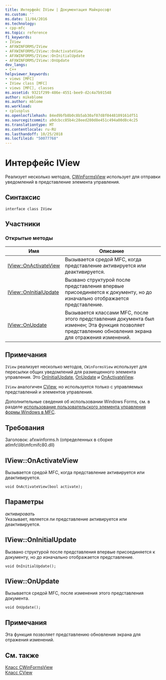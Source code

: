 ```yaml
---
title: Интерфейс IView | Документация Майкрософт
ms.custom: ''
ms.date: 11/04/2016
ms.technology:
- cpp-mfc
ms.topic: reference
f1_keywords:
- IView
- AFXWINFORMS/IView
- AFXWINFORMS/IView::OnActivateView
- AFXWINFORMS/IView::OnInitialUpdate
- AFXWINFORMS/IView::OnUpdate
dev_langs:
- C++
helpviewer_keywords:
- views [MFC]
- IView class [MFC]
- views [MFC], classes
ms.assetid: 9321f299-486e-4551-bee9-d2c4a7b91548
author: mikeblome
ms.author: mblome
ms.workload:
- cplusplus
ms.openlocfilehash: 84ed9bfb8b0c8b5ab30af07d8f0448109161df51
ms.sourcegitcommit: a9dcbcc85b4c28eed280d8e451c494a00d8c4c25
ms.translationtype: MT
ms.contentlocale: ru-RU
ms.lasthandoff: 10/25/2018
ms.locfileid: "50077768"
---
```

# <a name="iview-interface"></a>Интерфейс IView

Реализует несколько методов, [CWinFormsView](../../mfc/reference/cwinformsview-class.md) использует для отправки уведомлений в представление элемента управления.

## <a name="syntax"></a>Синтаксис

```
interface class IView
```

## <a name="members"></a>Участники

### <a name="public-methods"></a>Открытые методы

|Имя|Описание|
|----------|-----------------|
|[IView::OnActivateView](#onactivateview)|Вызывается средой MFC, когда представление активируется или деактивируется.|
|[IView::OnInitialUpdate](#oninitialupdate)|Вызвано структурой после представления впервые присоединяется к документу, но до изначально отображается представление.|
|[IView::OnUpdate](#onupdate)|Вызывается классами MFC, после этого представления документа был изменен; Эта функция позволяет представлению обновления экрана для отражения изменений.|

## <a name="remarks"></a>Примечания

`IView` реализует несколько методов, `CWinFormsView` использует для пересылки общих уведомлений для размещенного элемента управления. Это [OnInitialUpdate](#oninitialupdate), [OnUpdate](#onupdate) и [OnActivateView](#onactivateview).

`IView` аналогичен [CView](../../mfc/reference/cview-class.md), но используется только с управляемых представлений и элементов управления.

Дополнительные сведения об использовании Windows Forms, см. в разделе [использование пользовательского элемента управления формы Windows в MFC](../../dotnet/using-a-windows-form-user-control-in-mfc.md).

## <a name="requirements"></a>Требования

Заголовок: afxwinforms.h (определенных в сборке atlmfc\lib\mfcmifc80.dll)

## <a name="onactivateview"></a> IView::OnActivateView

Вызывается средой MFC, когда представление активируется или деактивируется.
```
void OnActivateView(bool activate);
```

## <a name="parameters"></a>Параметры

*активировать*<br/>
Указывает, является ли представление активируется или деактивируется.

## <a name="oninitialupdate"></a> IView::OnInitialUpdate

Вызвано структурой после представления впервые присоединяется к документу, но до изначально отображается представление.
```
void OnInitialUpdate();
```

## <a name="onupdate"></a> IView::OnUpdate

Вызывается средой MFC, после изменения этого представления документа.
```
void OnUpdate();
```

## <a name="remarks"></a>Примечания

Эта функция позволяет представлению обновления экрана для отражения изменений.

## <a name="see-also"></a>См. также

[Класс CWinFormsView](../../mfc/reference/cwinformsview-class.md)<br/>
[Класс CView](../../mfc/reference/cview-class.md)
